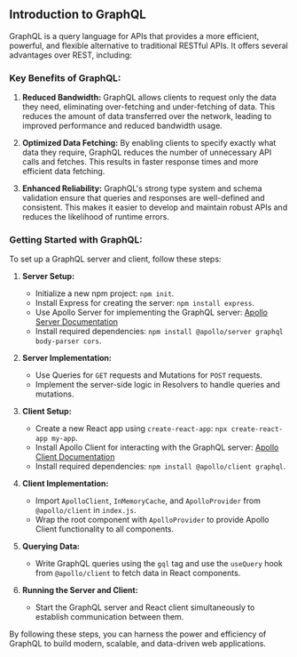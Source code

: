 ## Introduction to GraphQL

GraphQL is a query language for APIs that provides a more efficient, powerful, and flexible alternative to traditional RESTful APIs. It offers several advantages over REST, including:

### Key Benefits of GraphQL:

1. **Reduced Bandwidth:** GraphQL allows clients to request only the data they need, eliminating over-fetching and under-fetching of data. This reduces the amount of data transferred over the network, leading to improved performance and reduced bandwidth usage.

2. **Optimized Data Fetching:** By enabling clients to specify exactly what data they require, GraphQL reduces the number of unnecessary API calls and fetches. This results in faster response times and more efficient data fetching.

3. **Enhanced Reliability:** GraphQL's strong type system and schema validation ensure that queries and responses are well-defined and consistent. This makes it easier to develop and maintain robust APIs and reduces the likelihood of runtime errors.

### Getting Started with GraphQL:

To set up a GraphQL server and client, follow these steps:

1. **Server Setup:**
   - Initialize a new npm project: `npm init`.
   - Install Express for creating the server: `npm install express`.
   - Use Apollo Server for implementing the GraphQL server: [Apollo Server Documentation](https://www.apollographql.com/docs/apollo-server/)
   - Install required dependencies: `npm install @apollo/server graphql body-parser cors`.

2. **Server Implementation:**
   - Use Queries for `GET` requests and Mutations for `POST` requests.
   - Implement the server-side logic in Resolvers to handle queries and mutations.

3. **Client Setup:**
   - Create a new React app using `create-react-app`: `npx create-react-app my-app`.
   - Install Apollo Client for interacting with the GraphQL server: [Apollo Client Documentation](https://www.apollographql.com/docs/react/get-started)
   - Install required dependencies: `npm install @apollo/client graphql`.

4. **Client Implementation:**
   - Import `ApolloClient`, `InMemoryCache`, and `ApolloProvider` from `@apollo/client` in `index.js`.
   - Wrap the root component with `ApolloProvider` to provide Apollo Client functionality to all components.

5. **Querying Data:**
   - Write GraphQL queries using the `gql` tag and use the `useQuery` hook from `@apollo/client` to fetch data in React components.

6. **Running the Server and Client:**
   - Start the GraphQL server and React client simultaneously to establish communication between them.

By following these steps, you can harness the power and efficiency of GraphQL to build modern, scalable, and data-driven web applications.
